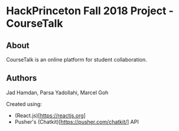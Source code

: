# HackPrinceton Fall 2018 Project - CourseTalk

## About
CourseTalk is an online platform for student collaboration.

## Authors
Jad Hamdan, Parsa Yadollahi, Marcel Goh  

Created using:  
+ (React.js)[https://reactjs.org]
+ Pusher's (Chatkit)[https://pusher.com/chatkit/] API
